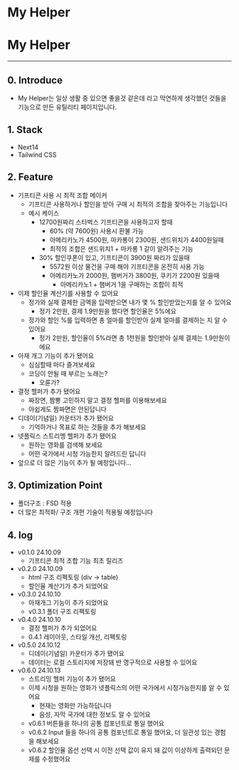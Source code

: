 # My Helper

# My Helper

---

## 0. Introduce

- My Helper는 일상 생활 중 있으면 좋을것 같은데 라고 막연하게 생각했던 것들을 기능으로 만든 유틸리티 페이지입니다.

## 1. Stack

- Next14
- Tailwind CSS

## 2. Feature

- 기프티콘 사용 시 최적 조합 메이커
    - 기프티콘 사용하거나 할인을 받아 구매 시 최적의 조합을 찾아주는 기능입니다
    - 예시 케이스
        - 12700원짜리 스타벅스 기프티콘을 사용하고자 할때
            - 60% (약 7600원) 사용시 환불 가능
            - 아메리카노가 4500원, 마카롱이 2300원, 샌드위치가 4400원일때
            - 최적의 조합은 샌드위치1 + 마카롱 1 같이 알려주는 기능
        - 30% 할인쿠폰이 있고, 기프티콘이 3900원 짜리가 있을때
            - 5572원 이상 물건을 구매 해야 기프티콘을 온전히 사용 가능
            - 아메리카노가 2000원, 햄버거가 3800원, 쿠키가 2200원 있을때
                - 아메리카노1 + 햄버거 1을 구매하는 조합이 최적
- 이제 할인율 계산기를 사용할 수 있어요
    - 정가와 실제 결제한 금액을 입력받으면 내가 몇 % 할인받았는지를 알 수 있어요
        - 정가 2만원, 결제 1.9만원을 했다면 할인율은 5%에요
    - 정가와 할인 %를 입력하면 총 얼마를 할인받아 실제 얼마를 결제하는 지 알 수 있어요
        - 정가 2만원, 할인율이 5%라면 총 1천원을 할인받아 실제 결제는 1.9만원이에요
- 아재 개그 기능이 추가 됐어요
    - 심심할때 마다 즐겨보세요
    - 코딩이 안될 때 부르는 노래는?
        - 오륜가?
- 결정 헬퍼가 추가 됐어요
    - 짜장면, 짬뽕 고민하지 말고 결정 헬퍼를 이용해보세요
    - 아쉽게도 짬짜면은 안된답니다
- 디데이(기념일) 카운터가 추가 됐어요
    - 기억하거나 목표로 하는 것들을 추가 해보세요
- 넷플릭스 스트리멩 헬퍼가 추가 됐어요
    - 원하는 영화를 검색해 보세요
    - 어떤 국가에서 시청 가능한지 알려드린 답니다
- 앞으로 더 많은 기능이 추가 될 예정입니다…

## 3. Optimization Point

- 폴더구조 : FSD 적용
- 더 많은 최적화/ 구조 개편 기술이 적용될 예정입니다

## 4. log

- v0.1.0 24.10.09
    - 기프티콘 최적 조합 기능 최초 릴리즈
- v0.2.0 24.10.09
    - html 구조 리펙토링 (div → table)
    - 할인율 계산기가 추가 되었어요
- v0.3.0 24.10.10
    - 아재개그 기능이 추가 되었어요
    - v0.3.1 폴더 구조 리펙토링
- v0.4.0 24.10.10
    - 결정 헬퍼가 추가 되었어요
    - 0.4.1 레이아웃, 스타일 개선, 리펙토링
- v0.5.0 24.10.12
    - 디데이(기념일) 카운터가 추가 됐어요
    - 데이터는 로컬 스토리지에 저장돼 반 영구적으로 사용할 수 있어요
- v0.6.0 24.10.13
    - 스트리밍 헬퍼 기능이 추가 됐어요
    - 이제 시청을 원하는 영화가 넷플릭스의 어떤 국가에서 시청가능한지를 알 수 있어요
        - 현재는 영화만 가능하답니다
        - 음성, 자막 국가에 대한 정보도 알 수 있어요
    - v0.6.1 버튼들을 하나의 공통 컴포넌트로 통일 했어요
    - v0.6.2 Input 들을 하나의 공통 컴포넌트로 통일 했어요, 더 일관성 있는 경험을 해보세요
    - v0.6.2 할인율 옵션 선택 시 이전 선택 값이 유지 돼 값이 이상하게 출력되던 문제를 수정했어요 
